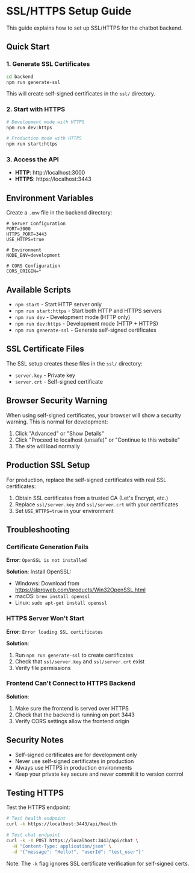 # SSL/HTTPS Setup Guide

This guide explains how to set up SSL/HTTPS for the chatbot backend.

## Quick Start

### 1. Generate SSL Certificates

```bash
cd backend
npm run generate-ssl
```

This will create self-signed certificates in the `ssl/` directory.

### 2. Start with HTTPS

```bash
# Development mode with HTTPS
npm run dev:https

# Production mode with HTTPS
npm run start:https
```

### 3. Access the API

- **HTTP**: http://localhost:3000
- **HTTPS**: https://localhost:3443

## Environment Variables

Create a `.env` file in the backend directory:

```env
# Server Configuration
PORT=3000
HTTPS_PORT=3443
USE_HTTPS=true

# Environment
NODE_ENV=development

# CORS Configuration
CORS_ORIGIN=*
```

## Available Scripts

- `npm start` - Start HTTP server only
- `npm run start:https` - Start both HTTP and HTTPS servers
- `npm run dev` - Development mode (HTTP only)
- `npm run dev:https` - Development mode (HTTP + HTTPS)
- `npm run generate-ssl` - Generate self-signed certificates

## SSL Certificate Files

The SSL setup creates these files in the `ssl/` directory:

- `server.key` - Private key
- `server.crt` - Self-signed certificate

## Browser Security Warning

When using self-signed certificates, your browser will show a security warning. This is normal for development:

1. Click "Advanced" or "Show Details"
2. Click "Proceed to localhost (unsafe)" or "Continue to this website"
3. The site will load normally

## Production SSL Setup

For production, replace the self-signed certificates with real SSL certificates:

1. Obtain SSL certificates from a trusted CA (Let's Encrypt, etc.)
2. Replace `ssl/server.key` and `ssl/server.crt` with your certificates
3. Set `USE_HTTPS=true` in your environment

## Troubleshooting

### Certificate Generation Fails

**Error**: `OpenSSL is not installed`

**Solution**: Install OpenSSL:
- Windows: Download from https://slproweb.com/products/Win32OpenSSL.html
- macOS: `brew install openssl`
- Linux: `sudo apt-get install openssl`

### HTTPS Server Won't Start

**Error**: `Error loading SSL certificates`

**Solution**: 
1. Run `npm run generate-ssl` to create certificates
2. Check that `ssl/server.key` and `ssl/server.crt` exist
3. Verify file permissions

### Frontend Can't Connect to HTTPS Backend

**Solution**: 
1. Make sure the frontend is served over HTTPS
2. Check that the backend is running on port 3443
3. Verify CORS settings allow the frontend origin

## Security Notes

- Self-signed certificates are for development only
- Never use self-signed certificates in production
- Always use HTTPS in production environments
- Keep your private key secure and never commit it to version control

## Testing HTTPS

Test the HTTPS endpoint:

```bash
# Test health endpoint
curl -k https://localhost:3443/api/health

# Test chat endpoint
curl -k -X POST https://localhost:3443/api/chat \
  -H "Content-Type: application/json" \
  -d '{"message": "Hello!", "userId": "test_user"}'
```

Note: The `-k` flag ignores SSL certificate verification for self-signed certs.
